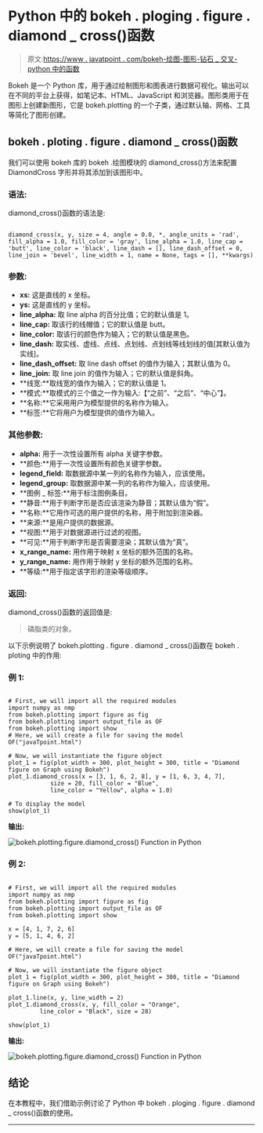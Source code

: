 # Python 中的 bokeh . ploging . figure . diamond _ cross()函数

> 原文:[https://www . javatpoint . com/bokeh-绘图-图形-钻石 _ 交叉-python 中的函数](https://www.javatpoint.com/bokeh-plotting-figure-diamond_cross-function-in-python)

Bokeh 是一个 Python 库，用于通过绘制图形和图表进行数据可视化。输出可以在不同的平台上获得，如笔记本、HTML、JavaScript 和浏览器。图形类用于在图形上创建新图形，它是 bokeh.plotting 的一个子类，通过默认轴、网格、工具等简化了图形创建。

## bokeh . ploting . figure . diamond _ cross()函数

我们可以使用 bokeh 库的 bokeh .绘图模块的 diamond_cross()方法来配置 DiamondCross 字形并将其添加到该图形中。

### 语法:

diamond_cross()函数的语法是:

```

diamond_cross(x, y, size = 4, angle = 0.0, *, angle_units = 'rad', fill_alpha = 1.0, fill_color = 'gray', line_alpha = 1.0, line_cap = 'butt', line_color = 'black', line_dash = [], line_dash_offset = 0, line_join = 'bevel', line_width = 1, name = None, tags = [], **kwargs)

```

### 参数:

*   **xs:** 这是直线的 x 坐标。
*   **ys:** 这是直线的 y 坐标。
*   **line_alpha:** 取 line alpha 的百分比值；它的默认值是 1。
*   **line_cap:** 取该行的线帽值；它的默认值是 butt。
*   **line_color:** 取该行的颜色作为输入；它的默认值是黑色。
*   **line_dash:** 取实线、虚线、点线、点划线、点划线等线划线的值[其默认值为实线]。
*   **line_dash_offset:** 取 line dash offset 的值作为输入；其默认值为 0。
*   **line_join:** 取 line join 的值作为输入；它的默认值是斜角。
*   **线宽:**取线宽的值作为输入；它的默认值是 1。
*   **模式:**取模式的三个值之一作为输入:【“之前”、“之后”、“中心”】。
*   **名称:**它采用用户为模型提供的名称作为输入。
*   **标签:**它将用户为模型提供的值作为输入。

### 其他参数:

*   **alpha:** 用于一次性设置所有 alpha 关键字参数。
*   **颜色:**用于一次性设置所有颜色关键字参数。
*   **legend_field:** 取数据源中某一列的名称作为输入，应该使用。
*   **legend_group:** 取数据源中某一列的名称作为输入，应该使用。
*   **图例 _ 标签:**用于标注图例条目。
*   **静音:**用于判断字形是否应该渲染为静音；其默认值为“假”。
*   **名称:**它用作可选的用户提供的名称，用于附加到渲染器。
*   **来源:**是用户提供的数据源。
*   **视图:**用于对数据源进行过滤的视图。
*   **可见:**用于判断字形是否需要渲染；其默认值为“真”。
*   **x_range_name:** 用作用于映射 x 坐标的额外范围的名称。
*   **y_range_name:** 用作用于映射 y 坐标的额外范围的名称。
*   **等级:**用于指定该字形的渲染等级顺序。

### 返回:

diamond_cross()函数的返回值是:

> 磷脂类的对象。

以下示例说明了 bokeh.plotting . figure . diamond _ cross()函数在 bokeh . ploting 中的作用:

### 例 1:

```

# First, we will import all the required modules
import numpy as nmp 
from bokeh.plotting import figure as fig
from bokeh.plotting import output_file as OF
from bokeh.plotting import show 
# Here, we will create a file for saving the model 
OF("javaTpoint.html") 

# Now, we will instantiate the figure object 
plot_1 = fig(plot_width = 300, plot_height = 300, title = "Diamond figure on Graph using Bokeh") 
plot_1.diamond_cross(x = [3, 1, 6, 2, 8], y = [1, 6, 3, 4, 7],  
            size = 20, fill_color = "Blue",
            line_color = "Yellow", alpha = 1.0) 

# To display the model 
show(plot_1)

```

**输出:**

![bokeh.plotting.figure.diamond_cross() Function in Python](img/ca9fca33032fd380210e2c8fc56d19bd.png)

### 例 2:

```

# First, we will import all the required modules
import numpy as nmp 
from bokeh.plotting import figure as fig
from bokeh.plotting import output_file as OF
from bokeh.plotting import show 

x = [4, 1, 7, 2, 6]
y = [5, 1, 4, 6, 2]

# Here, we will create a file for saving the model 
OF("javaTpoint.html") 

# Now, we will instantiate the figure object 
plot_1 = fig(plot_width = 300, plot_height = 300, title = "Diamond figure on Graph using Bokeh") 

plot_1.line(x, y, line_width = 2) 
plot_1.diamond_cross(x, y, fill_color = "Orange",  
         line_color = "Black", size = 28) 

show(plot_1)

```

**输出:**

![bokeh.plotting.figure.diamond_cross() Function in Python](img/2a793dd146e29f8297106643644469ff.png)

## 结论

在本教程中，我们借助示例讨论了 Python 中 bokeh . ploging . figure . diamond _ cross()函数的使用。

* * *